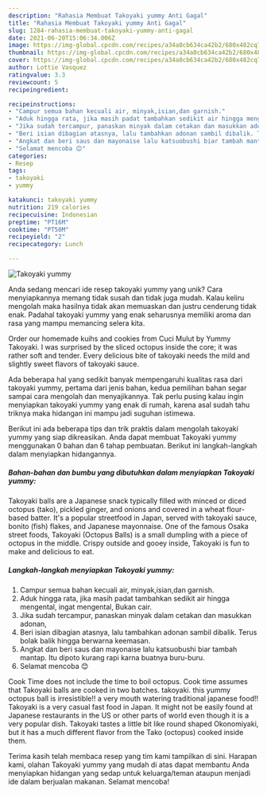 ```yaml
---
description: "Rahasia Membuat Takoyaki yummy Anti Gagal"
title: "Rahasia Membuat Takoyaki yummy Anti Gagal"
slug: 1284-rahasia-membuat-takoyaki-yummy-anti-gagal
date: 2021-06-20T15:06:34.006Z
image: https://img-global.cpcdn.com/recipes/a34a0cb634ca42b2/680x482cq70/takoyaki-yummy-foto-resep-utama.jpg
thumbnail: https://img-global.cpcdn.com/recipes/a34a0cb634ca42b2/680x482cq70/takoyaki-yummy-foto-resep-utama.jpg
cover: https://img-global.cpcdn.com/recipes/a34a0cb634ca42b2/680x482cq70/takoyaki-yummy-foto-resep-utama.jpg
author: Lottie Vasquez
ratingvalue: 3.3
reviewcount: 5
recipeingredient:

recipeinstructions:
- "Campur semua bahan kecuali air, minyak,isian,dan garnish."
- "Aduk hingga rata, jika masih padat tambahkan sedikit air hingga mengental, ingat mengental, Bukan cair."
- "Jika sudah tercampur, panaskan minyak dalam cetakan dan masukkan adonan,"
- "Beri isian dibagian atasnya, lalu tambahkan adonan sambil dibalik. Terus bolak balik hingga berwarna keemasan."
- "Angkat dan beri saus dan mayonaise lalu katsuobushi biar tambah mantap. Itu dipoto kurang rapi karna buatnya buru-buru."
- "Selamat mencoba 😊"
categories:
- Resep
tags:
- takoyaki
- yummy

katakunci: takoyaki yummy 
nutrition: 219 calories
recipecuisine: Indonesian
preptime: "PT16M"
cooktime: "PT50M"
recipeyield: "2"
recipecategory: Lunch

---
```



![Takoyaki yummy](https://img-global.cpcdn.com/recipes/a34a0cb634ca42b2/680x482cq70/takoyaki-yummy-foto-resep-utama.jpg)

Anda sedang mencari ide resep takoyaki yummy yang unik? Cara menyiapkannya memang tidak susah dan tidak juga mudah. Kalau keliru mengolah maka hasilnya tidak akan memuaskan dan justru cenderung tidak enak. Padahal takoyaki yummy yang enak seharusnya memiliki aroma dan rasa yang mampu memancing selera kita.

Order our homemade kuihs and cookies from Cuci Mulut by Yummy Takoyaki. I was surprised by the sliced octopus inside the core; it was rather soft and tender. Every delicious bite of takoyaki needs the mild and slightly sweet flavors of takoyaki sauce.

Ada beberapa hal yang sedikit banyak mempengaruhi kualitas rasa dari takoyaki yummy, pertama dari jenis bahan, kedua pemilihan bahan segar sampai cara mengolah dan menyajikannya. Tak perlu pusing kalau ingin menyiapkan takoyaki yummy yang enak di rumah, karena asal sudah tahu triknya maka hidangan ini mampu jadi suguhan istimewa.


Berikut ini ada beberapa tips dan trik praktis dalam mengolah takoyaki yummy yang siap dikreasikan. Anda dapat membuat Takoyaki yummy menggunakan 0 bahan dan 6 tahap pembuatan. Berikut ini langkah-langkah dalam menyiapkan hidangannya.

<!--inarticleads1-->

##### Bahan-bahan dan bumbu yang dibutuhkan dalam menyiapkan Takoyaki yummy:



Takoyaki balls are a Japanese snack typically filled with minced or diced octopus (tako), pickled ginger, and onions and covered in a wheat flour-based batter. It&#39;s a popular streetfood in Japan, served with takoyaki sauce, bonito (fish) flakes, and Japanese mayonnaise. One of the famous Osaka street foods, Takoyaki (Octopus Balls) is a small dumpling with a piece of octopus in the middle. Crispy outside and gooey inside, Takoyaki is fun to make and delicious to eat. 

<!--inarticleads2-->

##### Langkah-langkah menyiapkan Takoyaki yummy:

1. Campur semua bahan kecuali air, minyak,isian,dan garnish.
1. Aduk hingga rata, jika masih padat tambahkan sedikit air hingga mengental, ingat mengental, Bukan cair.
1. Jika sudah tercampur, panaskan minyak dalam cetakan dan masukkan adonan,
1. Beri isian dibagian atasnya, lalu tambahkan adonan sambil dibalik. Terus bolak balik hingga berwarna keemasan.
1. Angkat dan beri saus dan mayonaise lalu katsuobushi biar tambah mantap. Itu dipoto kurang rapi karna buatnya buru-buru.
1. Selamat mencoba 😊


Cook Time does not include the time to boil octopus. Cook time assumes that Takoyaki balls are cooked in two batches. takoyaki. this yummy octopus ball is irresistible!! a very mouth watering traditional japanese food!! Takoyaki is a very casual fast food in Japan. It might not be easily found at Japanese restaurants in the US or other parts of world even though it is a very popular dish. Takoyaki tastes a little bit like round shaped Okonomiyaki, but it has a much different flavor from the Tako (octopus) cooked inside them. 

Terima kasih telah membaca resep yang tim kami tampilkan di sini. Harapan kami, olahan Takoyaki yummy yang mudah di atas dapat membantu Anda menyiapkan hidangan yang sedap untuk keluarga/teman ataupun menjadi ide dalam berjualan makanan. Selamat mencoba!

